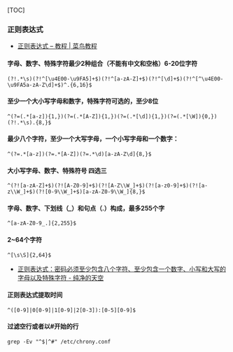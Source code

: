 [TOC]

### 正则表达式
- [正则表达式 – 教程 | 菜鸟教程](http://www.runoob.com/regexp/regexp-tutorial.html)

#### 字母、数字、特殊字符最少2种组合（不能有中文和空格）6-20位字符


```
(?!.*\s)(?!^[\u4E00-\u9FA5]+$)(?!^[a-zA-Z]+$)(?!^[\d]+$)(?!^[^\u4E00-\u9FA5a-zA-Z\d]+$)^.{6,16}$
```

#### 至少一个大小写字母和数字，特殊字符可选的，至少8位

```
^(?=(.*[a-z]){1,})(?=(.*[A-Z]){1,})(?=(.*[\d]){1,})(?=(.*[\W]){0,})(?!.*\s).{8,}$
```

#### 最少八个字符，至少一个大写字母，一个小写字母和一个数字：


```
^(?=.*[a-z])(?=.*[A-Z])(?=.*\d)[a-zA-Z\d]{8,}$
```

#### 大小写字母、数字、特殊符号 四选三


```
^(?![a-zA-Z]+$)(?![A-Z0-9]+$)(?![A-Z\\W_]+$)(?![a-z0-9]+$)(?![a-z\\W_]+$)(?![0-9\\W_]+$)[a-zA-Z0-9\\W_]{8,}$
```

#### 字母、数字、下划线（_）和句点（.）构成，最多255个字 

```
^[a-zA-Z0-9_.]{2,255}$
```

#### 2~64个字符

```
^[\s\S]{2,64}$
```

- [正则表达式：密码必须至少包含八个字符、至少包含一个数字、小写和大写的字母以及特殊字符 - 纯净的天空](https://vimsky.com/article/3603.html)


#### 正则表达式提取时间

```
^([0-9]|0[0-9]|1[0-9]|2[0-3]):[0-5][0-9]$
```

#### 过滤空行或者以#开始的行

```
grep -Ev "^$|^#" /etc/chrony.conf
```